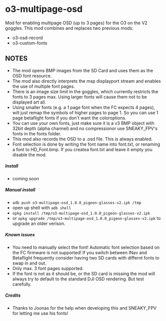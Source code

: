 # o3-multipage-osd
Mod for enabling multipage OSD (up to 3 pages) for the O3 on the V2 goggles.
This mod combines and replaces two previous mods:
- o3-osd-record
- o3-custom-fonts


## NOTES
- The mod opens BMP images from the SD Card and uses them as the OSD font resource.
- The mod also directly interprets the msp displayport stream and enables the use of multiple font pages.
- There is an image size limit in the goggles, which currently restricts the fonts to 3 pages max. Using larger fonts will cause them not to be displayed art all.
- Using smaller fonts (e.g. a 1 page font when the FC expects 4 pages), will just remap the symbols of higher pages to page 1. So you can use 1 page betaflight fonts if you don't want the coloroptions.
- You can use your own fonts, just make sure it is a v3 BMP object with 32bit depth (alpha channel) and no compressionor use SNEAKY_FPV's fonts in the fonts folder.
- This mod also records the OSD to a .osd file. This is always enabled.
- Font selection is done by writing the font name into font.txt, or renaming a font to HD_Font.bmp. If you createa font.txt and leave it empty you disable the mod.

##### Install
- coming soon 

##### Manual install
- `adb push o3-multipage-osd_1.0.0_pigeon-glasses-v2.ipk /tmp`
- open up shell with `adb shell`
- `opkg install /tmp/o3-multipage-osd_1.0.0_pigeon-glasses-v2.ipk`
- or `opkg upgrade /tmp/o3-multipage-osd_1.0.0_pigeon-glasses-v2.ipk` to upgrade an older verison.

##### Known issues
- You need to manually select the font! Automatic font selection based on the FC firmware is not supported! If you switch between INav and Betaflight frequently consider having two SD cards with differnt fonts to swap in and out.
- Only max. 3 font pages supported.
- If the font is not as it should be, or the SD card is missing the mod will always try to default to the standard DJI OSD rendering. But test carefully.

##### Credits
- Thanks to Joonas for the help when developing this and SNEAKY_FPV for letting me use his fonts!
